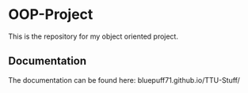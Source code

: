 # OOP-Project
This is the repository for my object oriented project.

## Documentation
The documentation can be found here: bluepuff71.github.io/TTU-Stuff/
